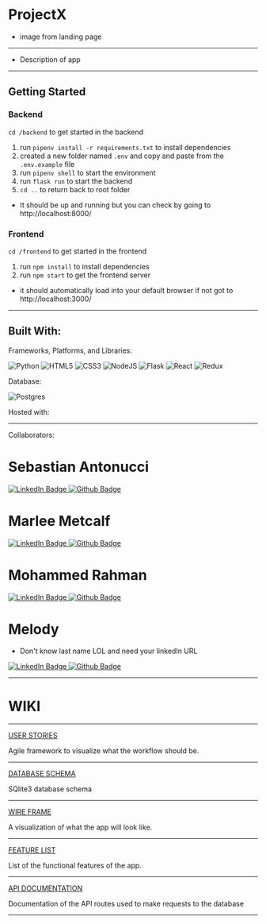 # ProjectX

* image from landing page

***

* Description of app

***

## Getting Started

### Backend
`cd /backend` to get started in the backend
  1. run `pipenv install -r requirements.txt` to install dependencies
  2. created a new folder named `.env` and copy and paste from the `.env.example` file
  3. run `pipenv shell` to start the environment
  4. run `flask run` to start the backend
  5. `cd ..` to return back to root folder
  * It should be up and running but you can check by going to http://localhost:8000/

### Frontend
`cd /frontend` to get started in the frontend
  1. run `npm install` to install dependencies
  2. run `npm start` to get the frontend server
  * it should automatically load into your default browser if not got to http://localhost:3000/
  
***
## Built With:
Frameworks, Platforms, and Libraries: 

![Python](https://img.shields.io/badge/python-3670A0?style=for-the-badge&logo=python&logoColor=ffdd54)
![HTML5](https://img.shields.io/badge/html5-%23E34F26.svg?style=for-the-badge&logo=html5&logoColor=white)
![CSS3](https://img.shields.io/badge/css3-%231572B6.svg?style=for-the-badge&logo=css3&logoColor=white)
![NodeJS](https://img.shields.io/badge/node.js-6DA55F?style=for-the-badge&logo=node.js&logoColor=white)
![Flask](https://img.shields.io/badge/flask-%23000.svg?style=for-the-badge&logo=flask&logoColor=white)
![React](https://img.shields.io/badge/react-%2320232a.svg?style=for-the-badge&logo=react&logoColor=%2361DAFB)
![Redux](https://img.shields.io/badge/redux-%23593d88.svg?style=for-the-badge&logo=redux&logoColor=white)

Database:

![Postgres](https://img.shields.io/badge/postgres-%23316192.svg?style=for-the-badge&logo=postgresql&logoColor=white)

Hosted with:

***

Collaborators:

# Sebastian Antonucci

<div id="badges">
    <a href="https://www.linkedin.com/in/sebastian-antonucci-014101109/">
    <img src="https://img.shields.io/badge/LinkedIn-blue?style=for-the-badge&logo=linkedin&logoColor=white" alt="LinkedIn Badge"/>
  </a>
  <a href="https://github.com/Reptar007">
    <img src="https://img.shields.io/badge/github-%23121011.svg?style=for-the-badge&logo=github&logoColor=white" alt="Github Badge"/>
  </a>
</div>

# Marlee Metcalf

<div id="badges">
    <a href="https://www.linkedin.com/in/marlee-metcalf/">
    <img src="https://img.shields.io/badge/LinkedIn-blue?style=for-the-badge&logo=linkedin&logoColor=white" alt="LinkedIn Badge"/>
  </a>
  <a href="https://github.com/metcalfmarlee">
    <img src="https://img.shields.io/badge/github-%23121011.svg?style=for-the-badge&logo=github&logoColor=white" alt="Github Badge"/>
  </a>
</div>

# Mohammed Rahman

<div id="badges">
    <a href="https://www.linkedin.com/in/mohammed-rahman-b81a72146/">
    <img src="https://img.shields.io/badge/LinkedIn-blue?style=for-the-badge&logo=linkedin&logoColor=white" alt="LinkedIn Badge"/>
  </a>
  <a href="https://github.com/morah93">
    <img src="https://img.shields.io/badge/github-%23121011.svg?style=for-the-badge&logo=github&logoColor=white" alt="Github Badge"/>
  </a>
</div>

# Melody 

* Don't know last name LOL and need your linkedIn URL

<div id="badges">
    <a href=" add ">
    <img src="https://img.shields.io/badge/LinkedIn-blue?style=for-the-badge&logo=linkedin&logoColor=white" alt="LinkedIn Badge"/>
  </a>
  <a href="https://github.com/melody-o">
    <img src="https://img.shields.io/badge/github-%23121011.svg?style=for-the-badge&logo=github&logoColor=white" alt="Github Badge"/>
  </a>
</div>

***

# WIKI

***

[USER STORIES](https://github.com/morah93/ProjectX/wiki/User-Stories)

Agile framework to visualize what the workflow should be.

***

[DATABASE SCHEMA](https://github.com/morah93/ProjectX/wiki/Schema)

SQlite3 database schema

***

[WIRE FRAME](https://github.com/morah93/ProjectX/wiki/Wireframe)

A visualization of what the app will look like.

***

[FEATURE LIST](https://github.com/morah93/ProjectX/wiki/MVP-FEATURES-LIST)

List of the functional features of the app.

***

[API DOCUMENTATION]()

Documentation of the API routes used to make requests to the database

***
